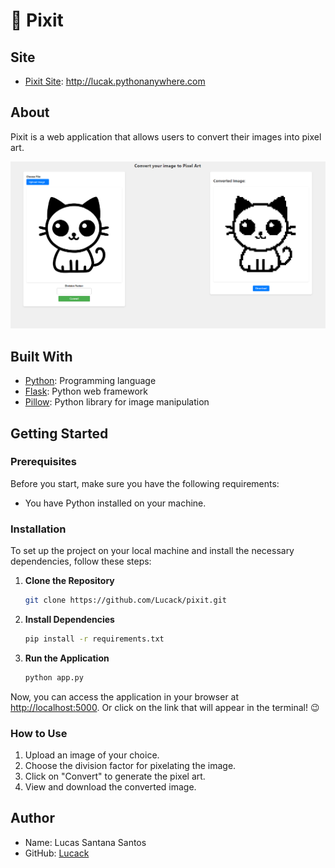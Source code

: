# 🎨 Pixit

## Site

- [Pixit Site](http://lucak.pythonanywhere.com): http://lucak.pythonanywhere.com


## About

Pixit is a web application that allows users to convert their images into pixel art.

<div style="text-align: center;">
  <img src="example.png" alt="alt text" width="600"/>
</div>

## Built With

- [Python](https://www.python.org/): Programming language
- [Flask](https://flask.palletsprojects.com/): Python web framework
- [Pillow](https://python-pillow.org/): Python library for image manipulation

## Getting Started

### Prerequisites

Before you start, make sure you have the following requirements:

- You have Python installed on your machine.

### Installation

To set up the project on your local machine and install the necessary dependencies, follow these steps:

1. **Clone the Repository**

    ```bash
    git clone https://github.com/Lucack/pixit.git
    ```

2. **Install Dependencies**

    ```bash
    pip install -r requirements.txt
    ```

3. **Run the Application**

    ```bash
    python app.py
    ```

Now, you can access the application in your browser at [http://localhost:5000](http://localhost:5000). Or click on the link that will appear in the terminal! 😉

### How to Use

1. Upload an image of your choice.
2. Choose the division factor for pixelating the image.
3. Click on "Convert" to generate the pixel art.
4. View and download the converted image.


## Author

- Name: Lucas Santana Santos
- GitHub: [Lucack](https://github.com/Lucack)
